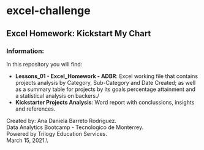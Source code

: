 # excel-challenge
## Excel Homework: Kickstart My Chart

### Information:
In this repository you will find:
* **Lessons_01 - Excel_Homework - ADBR**: Excel working file that contains projects analysis by Category, Sub-Category and Date Created; as well as a summary table for projects by its goals percentage attainment and a statistical analysis on backers./
* **Kickstarter Projects Analysis**: Word report with conclussions, insights and references.

Created by: Ana Daniela Barreto Rodriguez.\
Data Analytics Bootcamp - Tecnologico de Monterrey.\
Powered by Trilogy Education Services.\
March 15, 2021.\
